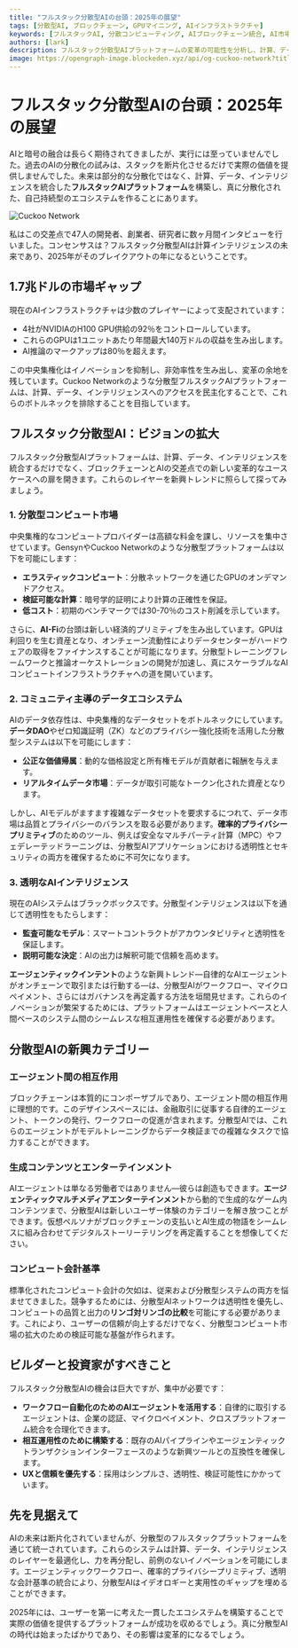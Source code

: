 ```yaml
---
title: "フルスタック分散型AIの台頭：2025年の展望"
tags: [分散型AI, ブロックチェーン, GPUマイニング, AIインフラストラクチャ]
keywords: [フルスタックAI, 分散コンピューティング, AIブロックチェーン統合, AI市場の変革]
authors: [lark]
description: フルスタック分散型AIプラットフォームの変革の可能性を分析し、計算、データ、インテリジェンスを統合することで、中央集権的なAIインフラストラクチャを変革し、2025年までにAI計算へのアクセスを民主化する方法を探ります。
image: https://opengraph-image.blockeden.xyz/api/og-cuckoo-network?title=フルスタック分散型AIの台頭：2025年の展望
---
```


# フルスタック分散型AIの台頭：2025年の展望

AIと暗号の融合は長らく期待されてきましたが、実行には至っていませんでした。過去のAIの分散化の試みは、スタックを断片化させるだけで実際の価値を提供しませんでした。未来は部分的な分散化ではなく、計算、データ、インテリジェンスを統合した**フルスタックAIプラットフォーム**を構築し、真に分散化された、自己持続型のエコシステムを作ることにあります。

![Cuckoo Network](https://opengraph-image.blockeden.xyz/api/og-cuckoo-network?title=フルスタック分散型AIの台頭：2025年の展望)

私はこの交差点で47人の開発者、創業者、研究者に数ヶ月間インタビューを行いました。コンセンサスは？フルスタック分散型AIは計算インテリジェンスの未来であり、2025年がそのブレイクアウトの年になるということです。

## 1.7兆ドルの市場ギャップ

現在のAIインフラストラクチャは少数のプレイヤーによって支配されています：

- 4社がNVIDIAのH100 GPU供給の92％をコントロールしています。
- これらのGPUは1ユニットあたり年間最大140万ドルの収益を生み出します。
- AI推論のマークアップは80％を超えます。

この中央集権化はイノベーションを抑制し、非効率性を生み出し、変革の余地を残しています。Cuckoo Networkのような分散型フルスタックAIプラットフォームは、計算、データ、インテリジェンスへのアクセスを民主化することで、これらのボトルネックを排除することを目指しています。

## フルスタック分散型AI：ビジョンの拡大

フルスタック分散型AIプラットフォームは、計算、データ、インテリジェンスを統合するだけでなく、ブロックチェーンとAIの交差点での新しい変革的なユースケースへの扉を開きます。これらのレイヤーを新興トレンドに照らして探ってみましょう。

### **1. 分散型コンピュート市場**

中央集権的なコンピュートプロバイダーは高額な料金を課し、リソースを集中させています。GensynやCuckoo Networkのような分散型プラットフォームは以下を可能にします：

- **エラスティックコンピュート**：分散ネットワークを通じたGPUのオンデマンドアクセス。
- **検証可能な計算**：暗号学的証明により計算の正確性を保証。
- **低コスト**：初期のベンチマークでは30-70％のコスト削減を示しています。

さらに、**AI-Fi**の台頭は新しい経済的プリミティブを生み出しています。GPUは利回りを生む資産となり、オンチェーン流動性によりデータセンターがハードウェアの取得をファイナンスすることが可能になります。分散型トレーニングフレームワークと推論オーケストレーションの開発が加速し、真にスケーラブルなAIコンピュートインフラストラクチャへの道を開いています。

### **2. コミュニティ主導のデータエコシステム**

AIのデータ依存性は、中央集権的なデータセットをボトルネックにしています。**データDAO**やゼロ知識証明（ZK）などのプライバシー強化技術を活用した分散型システムは以下を可能にします：

- **公正な価値帰属**：動的な価格設定と所有権モデルが貢献者に報酬を与えます。
- **リアルタイムデータ市場**：データが取引可能なトークン化された資産となります。

しかし、AIモデルがますます複雑なデータセットを要求するにつれて、データ市場は品質とプライバシーのバランスを取る必要があります。**確率的プライバシープリミティブ**のためのツール、例えば安全なマルチパーティ計算（MPC）やフェデレーテッドラーニングは、分散型AIアプリケーションにおける透明性とセキュリティの両方を確保するために不可欠になります。

### **3. 透明なAIインテリジェンス**

現在のAIシステムはブラックボックスです。分散型インテリジェンスは以下を通じて透明性をもたらします：

- **監査可能なモデル**：スマートコントラクトがアカウンタビリティと透明性を保証します。
- **説明可能な決定**：AIの出力は解釈可能で信頼を高めます。

**エージェンティックインテント**のような新興トレンド—自律的なAIエージェントがオンチェーンで取引または行動する—は、分散型AIがワークフロー、マイクロペイメント、さらにはガバナンスを再定義する方法を垣間見せます。これらのイノベーションが繁栄するためには、プラットフォームはエージェントベースと人間ベースのシステム間のシームレスな相互運用性を確保する必要があります。

## 分散型AIの新興カテゴリー

### **エージェント間の相互作用**

ブロックチェーンは本質的にコンポーザブルであり、エージェント間の相互作用に理想的です。このデザインスペースには、金融取引に従事する自律的エージェント、トークンの発行、ワークフローの促進が含まれます。分散型AIでは、これらのエージェントがモデルトレーニングからデータ検証までの複雑なタスクで協力することができます。

### **生成コンテンツとエンターテインメント**

AIエージェントは単なる労働者ではありません—彼らは創造もできます。**エージェンティックマルチメディアエンターテインメント**から動的で生成的なゲーム内コンテンツまで、分散型AIは新しいユーザー体験のカテゴリーを解き放つことができます。仮想ペルソナがブロックチェーンの支払いとAI生成の物語をシームレスに組み合わせてデジタルストーリーテリングを再定義することを想像してください。

### **コンピュート会計基準**

標準化されたコンピュート会計の欠如は、従来および分散型システムの両方を悩ませてきました。競争するためには、分散型AIネットワークは透明性を優先し、コンピュートの品質と出力の**リンゴ対リンゴの比較**を可能にする必要があります。これにより、ユーザーの信頼が向上するだけでなく、分散型コンピュート市場の拡大のための検証可能な基盤が作られます。

## ビルダーと投資家がすべきこと

フルスタック分散型AIの機会は巨大ですが、集中が必要です：

- **ワークフロー自動化のためのAIエージェントを活用する**：自律的に取引するエージェントは、企業の認証、マイクロペイメント、クロスプラットフォーム統合を合理化できます。
- **相互運用性のために構築する**：既存のAIパイプラインやエージェンティックトランザクションインターフェースのような新興ツールとの互換性を確保します。
- **UXと信頼を優先する**：採用はシンプルさ、透明性、検証可能性にかかっています。

## 先を見据えて

AIの未来は断片化されていませんが、分散型のフルスタックプラットフォームを通じて統一されています。これらのシステムは計算、データ、インテリジェンスのレイヤーを最適化し、力を再分配し、前例のないイノベーションを可能にします。エージェンティックワークフロー、確率的プライバシープリミティブ、透明な会計基準の統合により、分散型AIはイデオロギーと実用性のギャップを埋めることができます。

2025年には、ユーザーを第一に考えた一貫したエコシステムを構築することで実際の価値を提供するプラットフォームが成功を収めるでしょう。真に分散型AIの時代は始まったばかりであり、その影響は変革的になるでしょう。
